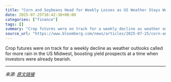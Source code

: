 ```yaml
---
title: "Corn and Soybeans Head for Weekly Losses as US Weather Stays Wet"
date: 2025-07-25T16:42:38+08:00
categories: ["finance"]
tags: []
summary: "Crop futures were on track for a weekly decline as weather outlooks called for more rain in the US Midwest, boosting yield prospects at a time when investors were already bearish."
source_url: "https://www.bloomberg.com/news/articles/2025-07-25/corn-and-soybeans-head-for-weekly-losses-as-us-weather-stays-wet"
---
```


Crop futures were on track for a weekly decline as weather outlooks called for more rain in the US Midwest, boosting yield prospects at a time when investors were already bearish.

---

*来源: [原文链接](https://www.bloomberg.com/news/articles/2025-07-25/corn-and-soybeans-head-for-weekly-losses-as-us-weather-stays-wet)*
